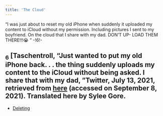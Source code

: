 ```yaml
---
title: 'The Cloud'
---
```


“I was just about to reset my old iPhone when suddenly it uploaded my content to iCloud without my permission. Including pictures I sent to my boyfriend. On the cloud that I share with my dad. DON’T UP- LOAD THEM THERE!!!😭  ” -!6!-
## <sub class="subscript">**6**</sub> [Taschentroll, “Just wanted to put my old iPhone back. . . the thing suddenly uploads my content to the iCloud without being asked. I share that with my dad, ”Twitter, July 13, 2021, retrieved from <u>[here</u>](https://twitter.com/Taschentroll/status/1414866541619949569?s=20) (accessed on September 8, 2021). Translated here by Sylee Gore.

* [Deleting](Deleting_en)
